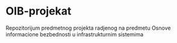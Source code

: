 # OIB-projekat
Repozitorijum predmetnog projekta radjenog na predmetu Osnove informacione bezbednosti u infrastrukturnim sistemima
